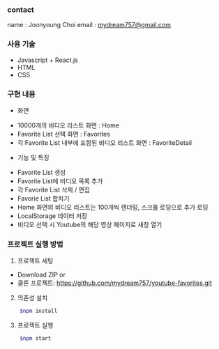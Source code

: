 ### contact
 name : Joonyoung Choi
 email : <mydream757@gmail.com>

### 사용 기술
* Javascript + React.js
* HTML
* CSS

### 구현 내용
* 화면
 + 10000개의 비디오 리스트 화면 : Home
 + Favorite List 선택 화면 : Favorites
 + 각 Favorite List 내부에 포함된 비디오 리스트 화면 : FavoriteDetail
* 기능 및 특징
 + Favorite List 생성
 + Favorite List에 비디오 목록 추가
 + 각 Favorite List 삭제 / 편집
 + Favorie List 합치기
 + Home 화면의 비디오 리스트는 100개씩 렌더링, 스크롤 로딩으로 추가 로딩
 + LocalStorage 데이터 저장
 + 비디오 선택 시 Youtube의 해당 영상 페이지로 새창 열기

### 프로젝트 실행 방법
1. 프로젝트 세팅
 * Download ZIP
  or
 * 클론 프로젝트: https://github.com/mydream757/youtube-favorites.git

2. 의존성 설치
```bash
    $npm install
```
3. 프로젝트 실행
```bash
    $npm start
```